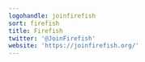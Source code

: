 ```yaml
---
logohandle: joinfirefish
sort: firefish
title: Firefish
twitter: '@JoinFirefish'
website: 'https://joinfirefish.org/'
---
```

